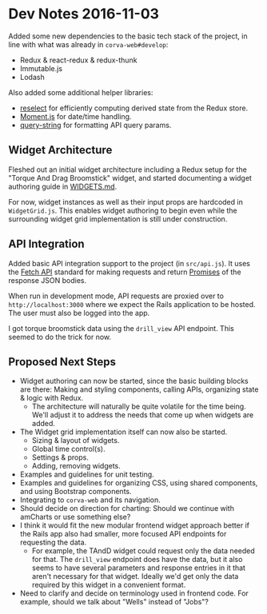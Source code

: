 # Dev Notes 2016-11-03

Added some new dependencies to the basic tech stack of the project, in line with what was already in `corva-web#develop`:

* Redux & react-redux & redux-thunk
* Immutable.js
* Lodash

Also added some additional helper libraries:

* [reselect](https://github.com/reactjs/reselect) for efficiently computing derived state from the Redux store.
* [Moment.js](http://momentjs.com/docs/) for date/time handling.
* [query-string](https://www.npmjs.com/package/query-string) for formatting API query params.

## Widget Architecture

Fleshed out an initial widget architecture including a Redux setup for the "Torque And Drag Broomstick" widget, and started documenting a widget authoring guide in [WIDGETS.md](../WIDGETS.md).

For now, widget instances as well as their input props are hardcoded in `WidgetGrid.js`. This enables widget authoring to begin even while the surrounding widget grid implementation is still under construction.

## API Integration

Added basic API integration support to the project (in `src/api.js`). It uses the [Fetch API](https://developer.mozilla.org/en/docs/Web/API/Fetch_API) standard for making requests and return [Promises](https://developer.mozilla.org/en/docs/Web/JavaScript/Reference/Global_Objects/Promise) of the response JSON bodies.

When run in development mode, API requests are proxied over to `http://localhost:3000` where we expect the Rails application to be hosted. The user must also be logged into the app.

I got torque broomstick data using the `drill_view` API endpoint. This seemed to do the trick for now.

## Proposed Next Steps

* Widget authoring can now be started, since the basic building blocks are there: Making and styling components, calling APIs, organizing state & logic with Redux.
  * The architecture will naturally be quite volatile for the time being. We'll adjust it to address the needs that come up when widgets are added.
* The Widget grid implementation itself can now also be started.
  * Sizing & layout of widgets.
  * Global time control(s).
  * Settings & props.
  * Adding, removing widgets. 
* Examples and guidelines for unit testing.
* Examples and guidelines for organizing CSS, using shared components, and using Bootstrap components.
* Integrating to `corva-web` and its navigation.
* Should decide on direction for charting: Should we continue with amCharts or use something else?
* I think it would fit the new modular frontend widget approach better if the Rails app also had smaller, more focused API endpoints for requesting the data.
  * For example, the TAndD widget could request only the data needed for that. The `drill_view` endpoint does have the data, but it also seems to have several parameters and response entries in it that aren't necessary for that widget. Ideally we'd get only the data required by this widget in a convenient format.
* Need to clarify and decide on terminology used in frontend code. For example, should we talk about "Wells" instead of "Jobs"?
